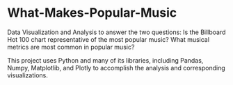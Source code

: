 # What-Makes-Popular-Music
Data Visualization and Analysis to answer the two questions: Is the Billboard Hot 100 chart representative of the most popular music? What musical metrics are most common in popular music?

This project uses Python and many of its libraries, including Pandas, Numpy, Matplotlib, and Plotly to accomplish the analysis and corresponding visualizations.
